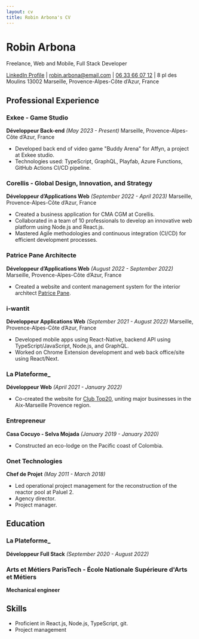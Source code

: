 ```yaml
---
layout: cv
title: Robin Arbona's CV
---
```


# Robin Arbona
Freelance, Web and Mobile, Full Stack Developer

<div id="webaddress">
<a href="https://www.linkedin.com/in/robinarbona/">LinkedIn Profile</a>
| <a href="mailto:robin.arbona@email.com">robin.arbona@email.com</a>
| <a href="tel:+33633660712">06 33 66 07 12</a>
| 8 pl des Moulins 13002 Marseille, Provence-Alpes-Côte d’Azur, France
</div>

## Professional Experience

### Exkee - Game Studio
**Développeur Back-end** *(May 2023 - Present)*
Marseille, Provence-Alpes-Côte d’Azur, France
- Developed back end of video game "Buddy Arena" for Affyn, a project at Exkee studio.
- Technologies used: TypeScript, GraphQL, Playfab, Azure Functions, GitHub Actions CI/CD pipeline.

### Corellis - Global Design, Innovation, and Strategy
**Développeur d’Applications Web** *(September 2022 - April 2023)*
Marseille, Provence-Alpes-Côte d’Azur, France
- Created a business application for CMA CGM at Corellis.
- Collaborated in a team of 10 professionals to develop an innovative web platform using Node.js and React.js.
- Mastered Agile methodologies and continuous integration (CI/CD) for efficient development processes.

### Patrice Pane Architecte
**Développeur d’Applications Web** *(August 2022 - September 2022)*
Marseille, Provence-Alpes-Côte d’Azur, France
- Created a website and content management system for the interior architect [Patrice Pane](https://www.patricepane.com/).

### i-wantit
**Développeur Applications Web** *(September 2021 - August 2022)*
Marseille, Provence-Alpes-Côte d’Azur, France
- Developed mobile apps using React-Native, backend API using TypeScript/JavaScript, Node.js, and GraphQL.
- Worked on Chrome Extension development and web back office/site using React/Next.

### La Plateforme_
**Développeur Web** *(April 2021 - January 2022)*
- Co-created the website for [Club Top20](https://clubtop20.com/), uniting major businesses in the Aix-Marseille Provence region.

### Entrepreneur
**Casa Cocuyo - Selva Mojada** *(January 2019 - January 2020)*
- Constructed an eco-lodge on the Pacific coast of Colombia.

### Onet Technologies
**Chef de Projet** *(May 2011 - March 2018)*
- Led operational project management for the reconstruction of the reactor pool at Paluel 2.
- Agency director.
- Project manager.

## Education

### La Plateforme_
**Développeur Full Stack** *(September 2020 - August 2022)*

### Arts et Métiers ParisTech - École Nationale Supérieure d'Arts et Métiers
**Mechanical engineer**

## Skills

- Proficient in React.js, Node.js, TypeScript, git.
- Project management

<!-- ### Footer

Last updated: [Date] -->
